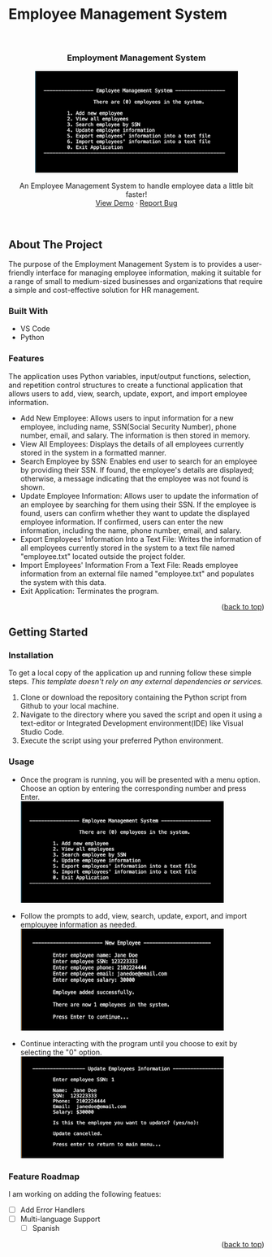 # Employee Management System
<a name="readme-top"></a>
<!-- PROJECT LOGO -->
<br />
<div align="center">
  <h3 align="center">Employment Management System</h3>

  <a href="https://github.com/karlasanc/employee-management-system">
    <img src="/images/main_menu.png" alt="Logo" width="400" height="200">
  </a>

  <p align="center">
    An Employee Management System to handle employee data a little bit faster!
    <br />
    <a href="https://github.com/karlasanc/employee-management-system">View Demo</a>
    ·
    <a href="https://github.com/karlasanc/employee-management-system/issues">Report Bug</a>
  </p>
  <br />
</div>

<!-- ABOUT THE PROJECT -->
## About The Project
The purpose of the Employment Management System is to provides a user-friendly interface for managing employee information, making it suitable for a range of small to medium-sized businesses and organizations that require a simple and cost-effective solution for HR management. 

### Built With
* VS Code
* Python

### Features
The application uses Python variables, input/output functions, selection, and repetition control structures to create a functional application that allows users to add, view, search, update, export, and import employee information. 
* Add New Employee: Allows users to input information for a new employee, including name, SSN(Social Security Number), phone number, email, and salary. The information is then stored in memory.
* View All Employees: Displays the details of all employees currently stored in the system in a formatted manner.
* Search Employee by SSN: Enables end user to search for an employee by providing their SSN. If found, the employee's details are displayed; otherwise, a message indicating that the employee was not found is shown.
* Update Employee Information: Allows user to update the information of an employee by searching for them using their SSN. If the employee is found, users can confirm whether they want to update the displayed employee information. If confirmed, users can enter the new information, including the name, phone number, email, and salary.
* Export Employees' Information Into a Text File: Writes the information of all employees currently stored in the system to a text file named "employee.txt" located outside the project folder.
* Import Employees' Information From a Text File: Reads employee information from an external file named "employee.txt" and populates the system with this data.
* Exit Application: Terminates the program.
  
<p align="right">(<a href="#readme-top">back to top</a>)</p>


<!-- GETTING STARTED -->
## Getting Started

### Installation
To get a local copy of the application up and running follow these simple steps.
_This template doesn't rely on any external dependencies or services._

1. Clone or download the repository containing the Python script from Github to your local machine.
2. Navigate to the directory where you saved the script and open it using a text-editor or Integrated Development environment(IDE) like Visual Studio Code.
3. Execute the script using your preferred Python environment.

### Usage
* Once the program is running, you will be presented with a menu option. Choose an option by entering the corresponding number and press Enter.
<br/><img src="/images/main_menu.png" alt="Logo" width="400" height="200">

* Follow the prompts to add, view, search, update, export, and import emplouyee information as needed.
<br/><img src="/images/add_new.png" alt="Logo" width="400" height="200">

* Continue interacting with the program until you choose to exit by selecting the "0" option.
<br/><img src="/images/update.png" alt="Logo" width="400" height="200">

### Feature Roadmap
I am working on adding the following featues:
- [ ] Add Error Handlers
- [ ] Multi-language Support
    - [ ] Spanish
     
<p align="right">(<a href="#readme-top">back to top</a>)</p>

